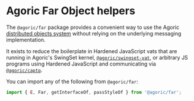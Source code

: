 # Agoric Far Object helpers

The `@agoric/far` package provides a convenient way to use the Agoric
[distributed objects system](https://agoric.com/documentation/js-programming/far.html) without  relying on the underlying messaging
implementation.

It exists to reduce the boilerplate in Hardened JavaScript vats that are running
in Agoric's SwingSet kernel,
[`@agoric/swingset-vat`](https://github.com/Agoric/agoric-sdk/tree/master/packages/SwingSet),
or arbitrary JS programs using Hardened JavaScript and communicating via
[`@agoric/captp`](https://github.com/Agoric/agoric-sdk/tree/master/packages/captp).

You can import any of the following from `@agoric/far`:

```js
import { E, Far, getInterfaceOf, passStyleOf } from '@agoric/far';
```
